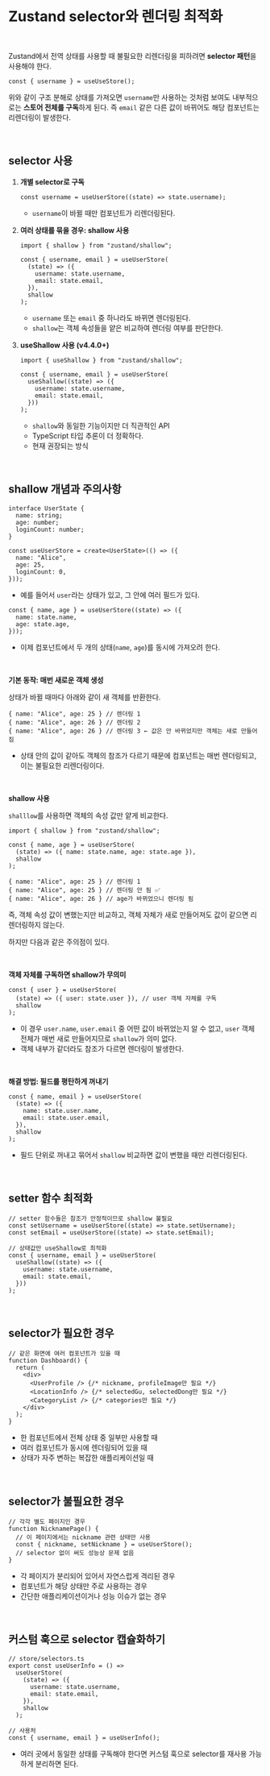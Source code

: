 # Zustand selector와 렌더링 최적화

<br />

Zustand에서 전역 상태를 사용할 때 불필요한 리렌더링을 피하려면 **selector 패턴**을 사용해야 한다.

```tsx
const { username } = useUseStore();
```

위와 같이 구조 분해로 상태를 가져오면 `username`만 사용하는 것처럼 보여도 내부적으로는 **스토어 전체를 구독**하게 된다. 즉 `email` 같은 다른 값이 바뀌어도 해당 컴포넌트는 리렌더링이 발생한다.

<br />

## selector 사용

1. **개별 selector로 구독**

   ```tsx
   const username = useUserStore((state) => state.username);
   ```

   - `username`이 바뀔 때만 컴포넌트가 리렌더링된다.

2. **여러 상태를 묶을 경우: shallow 사용**

   ```tsx
   import { shallow } from "zustand/shallow";

   const { username, email } = useUserStore(
     (state) => ({
       username: state.username,
       email: state.email,
     }),
     shallow
   );
   ```

   - `username` 또는 `email` 중 하나라도 바뀌면 렌더링된다.
   - `shallow`는 객체 속성들을 얕은 비교하여 렌더링 여부를 판단한다.

3. **useShallow 사용 (v4.4.0+)**

   ```tsx
   import { useShallow } from "zustand/shallow";
   
   const { username, email } = useUserStore(
     useShallow((state) => ({
       username: state.username,
       email: state.email,
     }))
   );
   ```
   
   - `shallow`와 동일한 기능이지만 더 직관적인 API
   - TypeScript 타입 추론이 더 정확하다.
   - 현재 권장되는 방식

<br />

## shallow 개념과 주의사항

```tsx
interface UserState {
  name: string;
  age: number;
  loginCount: number;
}
```

```tsx
const useUserStore = create<UserState>(() => ({
  name: "Alice",
  age: 25,
  loginCount: 0,
}));
```

- 예를 들어서 `user`라는 상태가 있고, 그 안에 여러 필드가 있다.

```tsx
const { name, age } = useUserStore((state) => ({
  name: state.name,
  age: state.age,
}));
```

- 이제 컴포넌트에서 두 개의 상태(`name`, `age`)를 동시에 가져오려 한다.

 <br />

**기본 동작: 매번 새로운 객체 생성**

상태가 바뀔 때마다 아래와 같이 새 객체를 반환한다.

```tsx
{ name: "Alice", age: 25 } // 렌더링 1
{ name: "Alice", age: 26 } // 렌더링 2
{ name: "Alice", age: 26 } // 렌더링 3 ← 값은 안 바뀌었지만 객체는 새로 만들어짐
```

- 상태 안의 값이 같아도 객체의 참조가 다르기 때문에 컴포넌트는 매번 렌더링되고, 이는 불필요한 리렌더링이다.

<br />

**shallow 사용**

`shalllow`를 사용하면 객체의 속성 값만 얕게 비교한다.

```tsx
import { shallow } from "zustand/shallow";

const { name, age } = useUserStore(
  (state) => ({ name: state.name, age: state.age }),
  shallow
);
```

```tsx
{ name: "Alice", age: 25 } // 렌더링 1
{ name: "Alice", age: 25 } // 렌더링 안 됨 ✅
{ name: "Alice", age: 26 } // age가 바뀌었으니 렌더링 됨
```

즉, 객체 속성 값이 변했는지만 비교하고, 객체 자체가 새로 만들어져도 값이 같으면 리렌더링하지 않는다.

하지만 다음과 같은 주의점이 있다.

<br />

**객체 자체를 구독하면 shallow가 무의미**

```tsx
const { user } = useUserStore(
  (state) => ({ user: state.user }), // user 객체 자체를 구독
  shallow
);
```

- 이 경우 `user.name`, `user.email` 중 어떤 값이 바뀌었는지 알 수 없고, `user` 객체 전체가 매번 새로 만들어지므로 `shallow`가 의미 없다.
- 객체 내부가 같더라도 참조가 다르면 렌더링이 발생한다.

<br />

**해결 방법: 필드를 평탄하게 꺼내기**

```tsx
const { name, email } = useUserStore(
  (state) => ({
    name: state.user.name,
    email: state.user.email,
  }),
  shallow
);
```

- 필드 단위로 꺼내고 묶어서 `shallow` 비교하면 값이 변했을 때만 리렌더링된다.

<br />

## setter 함수 최적화

```tsx
// setter 함수들은 참조가 안정적이므로 shallow 불필요
const setUsername = useUserStore((state) => state.setUsername);
const setEmail = useUserStore((state) => state.setEmail);

// 상태값만 useShallow로 최적화
const { username, email } = useUserStore(
  useShallow((state) => ({
    username: state.username,
    email: state.email,
  }))
);
```

<br />

## selector가 필요한 경우

```tsx
// 같은 화면에 여러 컴포넌트가 있을 때
function Dashboard() {
  return (
    <div>
      <UserProfile /> {/* nickname, profileImage만 필요 */}
      <LocationInfo /> {/* selectedGu, selectedDong만 필요 */}
      <CategoryList /> {/* categories만 필요 */}
    </div>
  );
}
```

- 한 컴포넌트에서 전체 상태 중 일부만 사용할 때
- 여러 컴포넌트가 동시에 렌더링되어 있을 때
- 상태가 자주 변하는 복잡한 애플리케이션일 때

<br />

## selector가 불필요한 경우

```tsx
// 각각 별도 페이지인 경우
function NicknamePage() {
  // 이 페이지에서는 nickname 관련 상태만 사용
  const { nickname, setNickname } = useUserStore();
  // selector 없이 써도 성능상 문제 없음
}
```

- 각 페이지가 분리되어 있어서 자연스럽게 격리된 경우
- 컴포넌트가 해당 상태만 주로 사용하는 경우
- 간단한 애플리케이션이거나 성능 이슈가 없는 경우

<br />

## 커스텀 훅으로 selector 캡슐화하기

```tsx
// store/selectors.ts
export const useUserInfo = () =>
  useUserStore(
    (state) => ({
      username: state.username,
      email: state.email,
    }),
    shallow
  );

// 사용처
const { username, email } = useUserInfo();
```

- 여러 곳에서 동일한 상태를 구독해야 한다면 커스텀 훅으로 selector를 재사용 가능하게 분리하면 된다.
